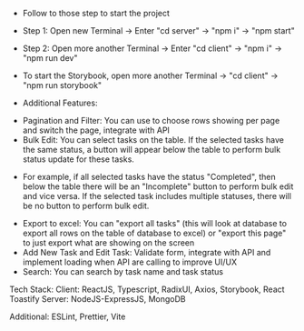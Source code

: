 - Follow to those step to start the project

- Step 1: Open new Terminal -> Enter "cd server" -> "npm i" -> "npm start"
- Step 2: Open more another Terminal -> Enter "cd client" -> "npm i" -> "npm run dev"
- To start the Storybook, open more another Terminal -> "cd client" -> "npm run storybook"

* Additional Features:

- Pagination and Filter: You can use to choose rows showing per page and switch the page, integrate with API
- Bulk Edit: You can select tasks on the table. If the selected tasks have the same status, a button will appear below the table to perform bulk status update for these tasks.

* For example, if all selected tasks have the status "Completed", then below the table there will be an "Incomplete" button to perform bulk edit and vice versa. If the selected task includes multiple statuses, there will be no button to perform bulk edit.

- Export to excel: You can "export all tasks" (this will look at database to export all rows on the table of database to excel) or "export this page" to just export what are showing on the screen
- Add New Task and Edit Task: Validate form, integrate with API and implement loading when API are calling to improve UI/UX
- Search: You can search by task name and task status

Tech Stack:
Client: ReactJS, Typescript, RadixUI, Axios, Storybook, React Toastify
Server: NodeJS-ExpressJS, MongoDB

Additional: ESLint, Prettier, Vite

